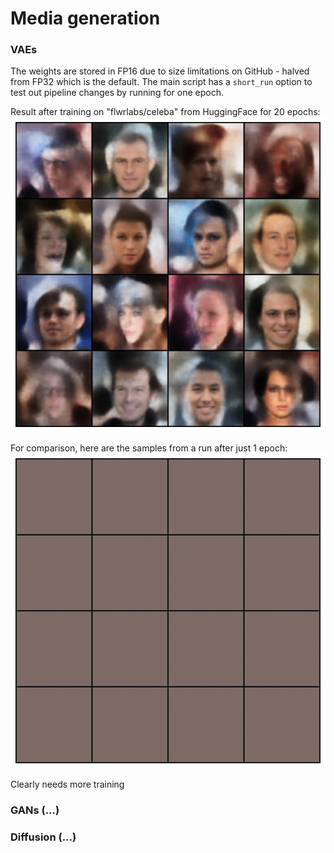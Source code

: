 # Media generation

### VAEs

The weights are stored in FP16 due to size limitations on GitHub - halved from FP32 which is the default. The main script
has a `short_run` option to test out pipeline changes by running for one epoch.

Result after training on "flwrlabs/celeba" from HuggingFace for 20 epochs: 
![generated_faces](vae/samples/faces_vae_E020_I002_D20250909-181649_N16.png)


For comparison, here are the samples from a run after just 1 epoch: ![1_epoch_output](/vae/samples/faces_vae_E001_I001_D20250908-232617_N16.png)

Clearly needs more training

### GANs (...)

### Diffusion (...)